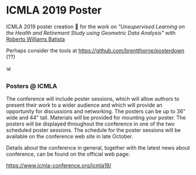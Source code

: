 # ICMLA 2019 Poster

ICMLA 2019 poster creation :page_with_curl: for the work on _"Unsupervised Learning on the Health and Retirement Study using Geometric Data Analysis"_ with [Roberto Williams Batista](https://github.com/robertowilliams/)

Perhaps consider the tools at <https://github.com/brentthorne/posterdown> (??)

:bar_chart:  

### Posters @ ICMLA

The conference will include poster sessions, which will allow authors to present their work to a wider audience and which will provide an opportunity for discussions and networking. The posters can be up to 36" wide and 44" tall. Materials will be provided for mounting your poster. The posters will be displayed throughout the conference in one of the two scheduled poster sessions.  The schedule for the poster sessions will be available on the conference web site in late October. 

Details about the conference in general, together with the latest news about conference, can be found on the official web page:

https://www.icmla-conference.org/icmla19/
